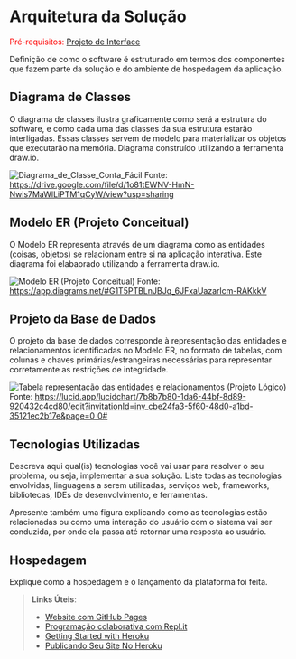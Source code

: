 # Arquitetura da Solução

<span style="color:red">Pré-requisitos: <a href="3-Projeto de Interface.md"> Projeto de Interface</a></span>

Definição de como o software é estruturado em termos dos componentes que fazem parte da solução e do ambiente de hospedagem da aplicação.

## Diagrama de Classes

O diagrama de classes ilustra graficamente como será a estrutura do software, e como cada uma das classes da sua estrutura estarão interligadas. Essas classes servem de modelo para materializar os objetos que executarão na memória.
Diagrama construído utilizando a ferramenta draw.io.

![Diagrama_de_Classe_Conta_Fácil](https://github.com/ICEI-PUC-Minas-PMV-ADS/pmv-ads-2023-2-e2-proj-int-t2-conta-facil/assets/71662852/9537017e-975d-4b80-abbf-7a1b19462abe)
Fonte: https://drive.google.com/file/d/1o81tEWNV-HmN-Nwis7MaWlLiPTM1qCyW/view?usp=sharing

## Modelo ER (Projeto Conceitual)

O Modelo ER representa através de um diagrama como as entidades (coisas, objetos) se relacionam entre si na aplicação interativa. Este diagrama foi elabaorado utilizando a ferramenta draw.io.

![Modelo ER (Projeto Conceitual)](https://github.com/ICEI-PUC-Minas-PMV-ADS/pmv-ads-2023-2-e2-proj-int-t2-conta-facil/assets/36486198/c54d76f7-3044-49be-9e1d-b43829a4ef7a)
Fonte: https://app.diagrams.net/#G1T5PTBLnJBJq_6JFxaUazarlcm-RAKkkV

## Projeto da Base de Dados

O projeto da base de dados corresponde à representação das entidades e relacionamentos identificadas no Modelo ER, no formato de tabelas, com colunas e chaves primárias/estrangeiras necessárias para representar corretamente as restrições de integridade.

![Tabela representação das entidades e relacionamentos (Projeto Lógico)](https://github.com/ICEI-PUC-Minas-PMV-ADS/pmv-ads-2023-2-e2-proj-int-t2-conta-facil/assets/103065594/e3e3bafb-6ca8-411d-be7a-10abc2038b2d)
Fonte: https://lucid.app/lucidchart/7b8b7b80-1da6-44bf-8d89-920432c4cd80/edit?invitationId=inv_cbe24fa3-5f60-48d0-a1bd-35121ec2b17e&page=0_0#
 
## Tecnologias Utilizadas

Descreva aqui qual(is) tecnologias você vai usar para resolver o seu problema, ou seja, implementar a sua solução. Liste todas as tecnologias envolvidas, linguagens a serem utilizadas, serviços web, frameworks, bibliotecas, IDEs de desenvolvimento, e ferramentas.

Apresente também uma figura explicando como as tecnologias estão relacionadas ou como uma interação do usuário com o sistema vai ser conduzida, por onde ela passa até retornar uma resposta ao usuário.

## Hospedagem

Explique como a hospedagem e o lançamento da plataforma foi feita.

> **Links Úteis**:
>
> - [Website com GitHub Pages](https://pages.github.com/)
> - [Programação colaborativa com Repl.it](https://repl.it/)
> - [Getting Started with Heroku](https://devcenter.heroku.com/start)
> - [Publicando Seu Site No Heroku](http://pythonclub.com.br/publicando-seu-hello-world-no-heroku.html)
